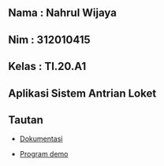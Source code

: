 ## Nama     : Nahrul Wijaya
## Nim      : 312010415
## Kelas    : TI.20.A1



##  Aplikasi Sistem Antrian Loket

##  Tautan

- [ Dokumentasi ](https://youtu.be/gaguOyJWFFo)

- [ Program demo ](http://nahrulwijaya.42web.io)

